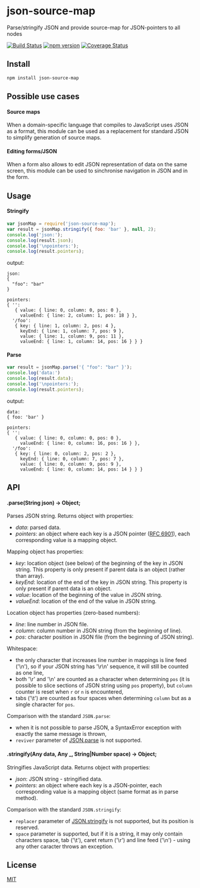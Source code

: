 # json-source-map
Parse/stringify JSON and provide source-map for JSON-pointers to all nodes

[![Build Status](https://travis-ci.org/epoberezkin/json-source-map.svg?branch=master)](https://travis-ci.org/epoberezkin/json-source-map)
[![npm version](https://badge.fury.io/js/json-source-map.svg)](https://www.npmjs.com/package/json-source-map)
[![Coverage Status](https://coveralls.io/repos/github/epoberezkin/json-source-map/badge.svg?branch=master)](https://coveralls.io/github/epoberezkin/json-source-map?branch=master)


## Install

```bash
npm install json-source-map
```


## Possible use cases

#### Source maps

When a domain-specific language that compiles to JavaScript uses JSON as a format, this module can be used as a replacement for standard JSON to simplify generation of source maps.

#### Editing forms/JSON

When a form also allows to edit JSON representation of data on the same screen, this module can be used to sinchronise navigation in JSON and in the form.


## Usage

#### Stringify

```javascript
var jsonMap = require('json-source-map');
var result = jsonMap.stringify({ foo: 'bar' }, null, 2);
console.log('json:');
console.log(result.json);
console.log('\npointers:');
console.log(result.pointers);
```

output:

```text
json:
{
  "foo": "bar"
}

pointers:
{ '':
   { value: { line: 0, column: 0, pos: 0 },
     valueEnd: { line: 2, column: 1, pos: 18 } },
  '/foo':
   { key: { line: 1, column: 2, pos: 4 },
     keyEnd: { line: 1, column: 7, pos: 9 },
     value: { line: 1, column: 9, pos: 11 },
     valueEnd: { line: 1, column: 14, pos: 16 } } }
```


#### Parse

```javascript
var result = jsonMap.parse('{ "foo": "bar" }');
console.log('data:')
console.log(result.data);
console.log('\npointers:');
console.log(result.pointers);
```

output:
```text
data:
{ foo: 'bar' }

pointers:
{ '':
   { value: { line: 0, column: 0, pos: 0 },
     valueEnd: { line: 0, column: 16, pos: 16 } },
  '/foo':
   { key: { line: 0, column: 2, pos: 2 },
     keyEnd: { line: 0, column: 7, pos: 7 },
     value: { line: 0, column: 9, pos: 9 },
     valueEnd: { line: 0, column: 14, pos: 14 } } }
```


## API

#### .parse(String json) -&gt; Object;

Parses JSON string. Returns object with properties:
- _data_: parsed data.
- _pointers_: an object where each key is a JSON pointer ([RFC 6901](https://tools.ietf.org/html/rfc6901)), each corresponding value is a mapping object.

Mapping object has properties:
- _key_: location object (see below) of the beginning of the key in JSON string. This property is only present if parent data is an object (rather than array).
- _keyEnd_: location of the end of the key in JSON string. This property is only present if parent data is an object.
- _value_: location of the beginning of the value in JSON string.
- _valueEnd_: location of the end of the value in JSON string.

Location object has properties (zero-based numbers):
- _line_: line number in JSON file.
- _column_: column number in JSON string (from the beginning of line).
- _pos_: character position in JSON file (from the beginning of JSON string).

Whitespace:
- the only character that increases line number in mappings is line feed ('\n'), so if your JSON string has '\r\n' sequence, it will still be counted as one line,
- both '\r' and '\n' are counted as a character when determining `pos` (it is possible to slice sections of JSON string using `pos` property), but `column` counter is reset when `r` or `n` is encountered,
- tabs ('\t') are counted as four spaces when determining `column` but as a single character for `pos`.

Comparison with the standard `JSON.parse`:
- when it is not possible to parse JSON, a SyntaxError exception with exactly the same message is thrown,
- `reviver` parameter of [JSON.parse](https://developer.mozilla.org/en-US/docs/Web/JavaScript/Reference/Global_Objects/JSON/parse#Using_the_reviver_parameter) is not supported.


#### .stringify(Any data, Any _, String|Number space) -&gt; Object;

Stringifies JavaScript data. Returns object with properties:
- _json_: JSON string - stringified data.
- _pointers_: an object where each key is a JSON-pointer, each corresponding value is a mapping object (same format as in parse method).

Comparison with the standard `JSON.stringify`:
- `replacer` parameter of [JSON.stringify](https://developer.mozilla.org/en-US/docs/Web/JavaScript/Reference/Global_Objects/JSON/stringify#The_replacer_parameter) is not supported, but its position is reserved.
- `space` parameter is supported, but if it is a string, it may only contain characters space, tab ('\t'), caret return ('\r') and line feed ('\n') - using any other caracter throws an exception.


## License

[MIT](https://github.com/epoberezkin/json-source-map/blob/master/LICENSE)
